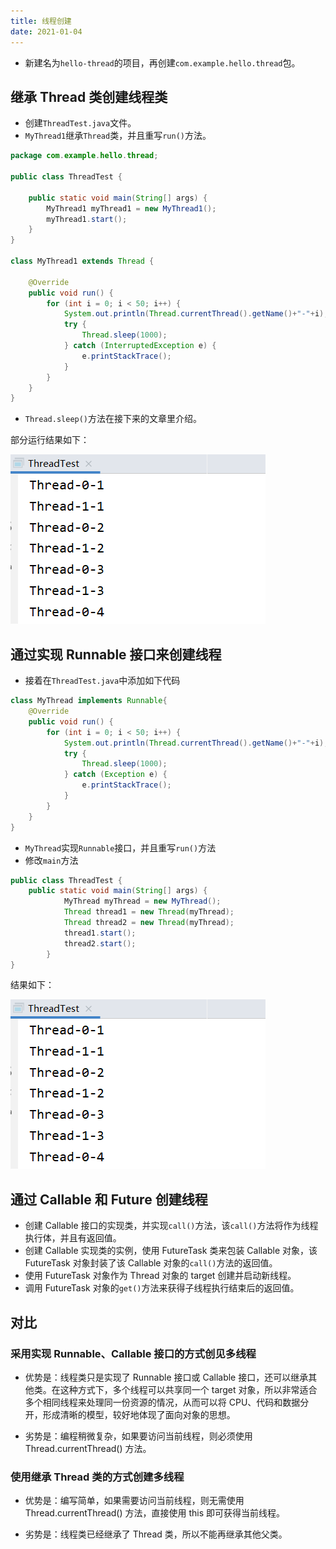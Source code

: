 ```yaml
---
title: 线程创建
date: 2021-01-04
---
```


+ 新建名为```hello-thread```的项目，再创建```com.example.hello.thread```包。

## 继承 Thread 类创建线程类

+ 创建```ThreadTest.java```文件。
+ ```MyThread1```继承```Thread```类，并且重写```run()```方法。
```java
package com.example.hello.thread;

public class ThreadTest {

    public static void main(String[] args) {
        MyThread1 myThread1 = new MyThread1();
        myThread1.start();
    }
}

class MyThread1 extends Thread {

    @Override
    public void run() {
        for (int i = 0; i < 50; i++) {
            System.out.println(Thread.currentThread().getName()+"-"+i);
            try {
                Thread.sleep(1000);
            } catch (InterruptedException e) {
                e.printStackTrace();
            }
        }
    }
}
```
+ ```Thread.sleep()```方法在接下来的文章里介绍。

部分运行结果如下：

![运行结果](/thread/创建线程1.PNG)

## 通过实现 Runnable 接口来创建线程

+ 接着在```ThreadTest.java```中添加如下代码

```java
class MyThread implements Runnable{
    @Override
    public void run() {
        for (int i = 0; i < 50; i++) {
            System.out.println(Thread.currentThread().getName()+"-"+i);
            try {
                Thread.sleep(1000);
            } catch (Exception e) {
                e.printStackTrace();
            }
        }
    }
}
```
+ ```MyThread```实现```Runnable```接口，并且重写```run()```方法
+ 修改```main```方法

```java
public class ThreadTest {
    public static void main(String[] args) {
            MyThread myThread = new MyThread();
            Thread thread1 = new Thread(myThread);
            Thread thread2 = new Thread(myThread);
            thread1.start();
            thread2.start();
        }
}
```

结果如下：

![运行结果](/thread/创建线程1.PNG)


## 通过 Callable 和 Future 创建线程

+ 创建 Callable 接口的实现类，并实现```call()```方法，该```call()```方法将作为线程执行体，并且有返回值。
+ 创建 Callable 实现类的实例，使用 FutureTask 类来包装 Callable 对象，该 FutureTask 对象封装了该 Callable 对象的```call()```方法的返回值。
+ 使用 FutureTask 对象作为 Thread 对象的 target 创建并启动新线程。
+ 调用 FutureTask 对象的```get()```方法来获得子线程执行结束后的返回值。

## 对比

### 采用实现 Runnable、Callable 接口的方式创见多线程

+ 优势是：线程类只是实现了 Runnable 接口或 Callable 接口，还可以继承其他类。在这种方式下，多个线程可以共享同一个 target 对象，所以非常适合多个相同线程来处理同一份资源的情况，从而可以将 CPU、代码和数据分开，形成清晰的模型，较好地体现了面向对象的思想。

+ 劣势是：编程稍微复杂，如果要访问当前线程，则必须使用 Thread.currentThread() 方法。

### 使用继承 Thread 类的方式创建多线程

+ 优势是：编写简单，如果需要访问当前线程，则无需使用 Thread.currentThread() 方法，直接使用 this 即可获得当前线程。

+ 劣势是：线程类已经继承了 Thread 类，所以不能再继承其他父类。
